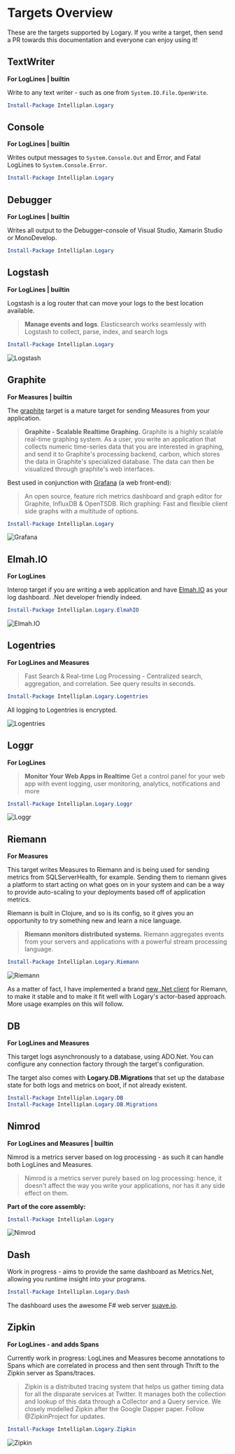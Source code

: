 # Targets Overview

These are the targets supported by Logary. If you write a target, then send a PR
towards this documentation and everyone can enjoy using it!

## TextWriter

**For LogLines | builtin**

Write to any text writer - such as one from `System.IO.File.OpenWrite`.

``` powershell
Install-Package Intelliplan.Logary 
```

## Console

**For LogLines | builtin**

Writes output messages to `System.Console.Out` and Error, and Fatal LogLines
to `System.Console.Error`.

``` powershell
Install-Package Intelliplan.Logary 
```

## Debugger

**For LogLines | builtin**

Writes all output to the Debugger-console of Visual Studio, Xamarin Studio or
MonoDevelop.

``` powershell
Install-Package Intelliplan.Logary 
```

## Logstash

**For LogLines | builtin**

Logstash is
a log router that can move your logs to the best location available.

> **Manage events and logs**. Elasticsearch works seamlessly with Logstash to
> collect, parse, index, and search logs

``` powershell
Install-Package Intelliplan.Logary 
```

![Logstash](https://raw.githubusercontent.com/logary/logary-assets/master/targets/logstash.png)

## Graphite

**For Measures | builtin**

The [graphite](http://graphite.wikidot.com/faq) target is a mature target for
sending Measures from your application.

> **Graphite - Scalable Realtime Graphing.**  Graphite is a highly scalable
> real-time graphing system. As a user, you write an application that collects
> numeric time-series data that you are interested in graphing, and send it to
> Graphite's processing backend, carbon, which stores the data in Graphite's
> specialized database. The data can then be visualized through graphite's web
> interfaces.

Best used in conjunction with [Grafana](http://grafana.org/) (a web front-end):

> An open source, feature rich metrics dashboard and graph editor for Graphite,
> InfluxDB & OpenTSDB. Rich graphing: Fast and flexible client side graphs with
> a multitude of options.

``` powershell
Install-Package Intelliplan.Logary 
```

![Grafana](https://raw.githubusercontent.com/logary/logary-assets/master/targets/grafana.png)

## Elmah.IO

**For LogLines**

Interop target if you are writing a web application and have
[Elmah.IO](https://elmah.io/) as your log dashboard. <span title="Unless you're
scared of the big, big world out there, consider using something that many other
sorts of developers than .Net developers use, such as one of the other
targets">.Net developer friendly indeed</span>.

``` powershell
Install-Package Intelliplan.Logary.ElmahIO 
```

![Elmah.IO](https://raw.githubusercontent.com/logary/logary-assets/master/targets/elmahio.png)

## Logentries

**For LogLines and Measures**

> Fast Search & Real-time Log Processing - Centralized search, aggregation, and
> correlation. See query results in seconds.

``` powershell
Install-Package Intelliplan.Logary.Logentries 
```

All logging to Logentries is encrypted.

![Logentries](https://raw.githubusercontent.com/logary/logary-assets/master/targets/logentries.png)

## Loggr

**For LogLines**

> **Monitor Your Web Apps in Realtime**
> Get a control panel for your web app with event logging, user monitoring,
> analytics, notifications and more

``` powershell
Install-Package Intelliplan.Logary.Loggr 
```

![Loggr](https://raw.githubusercontent.com/logary/logary-assets/master/targets/loggr.png)

## Riemann

**For Measures**

This target writes Measures to Riemann and is being used for sending metrics
from SQLServerHealth, for example. Sending them to riemann gives a platform to
start acting on what goes on in your system and can be a way to provide
auto-scaling to your deployments based off of application metrics.

Riemann is built in Clojure, and so is its config, so it gives you an
opportunity to try something new and learn a nice language.

> **Riemann monitors distributed systems.** Riemann aggregates events from your
> servers and applications with a powerful stream processing language.

``` powershell
Install-Package Intelliplan.Logary.Riemann 
```

![Riemann](https://raw.githubusercontent.com/logary/logary-assets/master/targets/riemann.png)

As a matter of fact, I have implemented a brand [new .Net
client](https://github.com/logary/logary/blob/feature/protobuf-riemann/src/Logary.Riemann/Client.fs#L56)
for Riemann, to make it stable and to make it fit well with Logary's
actor-based approach. More usage examples on this will follow.

## DB

**For LogLines and Measures**

This target logs asynchronously to a database, using ADO.Net. You can configure
any connection factory through the target's configuration.

The target also comes with **Logary.DB.Migrations** that set up the database
state for both logs and metrics on boot, if not already existent.

``` powershell
Install-Package Intelliplan.Logary.DB 
Install-Package Intelliplan.Logary.DB.Migrations 
```

## Nimrod

**For LogLines and Measures | builtin**

Nimrod is a metrics server based on log processing - as such it can handle both
LogLines and Measures.

> Nimrod is a metrics server purely based on log processing: hence, it doesn't
> affect the way you write your applications, nor has it any side effect on them.

**Part of the core assembly:**

``` powershell
Install-Package Intelliplan.Logary 
```

![Nimrod](https://raw.githubusercontent.com/logary/logary-assets/master/targets/nimrod.png)

## Dash

Work in progress - aims to provide the same dashboard as Metrics.Net, allowing
you runtime insight into your programs.

``` powershell
Install-Package Intelliplan.Logary.Dash 
```

The dashboard uses the awesome F# web server [suave.io](http://suave.io/).

## Zipkin

**For LogLines - and adds Spans**

Currently work in progress: LogLines and Measures become annotations to Spans
which are correlated in process and then sent through Thrift to the Zipkin
server as Spans/traces.

> Zipkin is a distributed tracing system that helps us gather timing data for
> all the disparate services at Twitter. It manages both the collection and
> lookup of this data through a Collector and a Query service. We closely
> modelled Zipkin after the Google Dapper paper. Follow @ZipkinProject for
> updates.

``` powershell
Install-Package Intelliplan.Logary.Zipkin 
```

![Zipkin](https://raw.githubusercontent.com/logary/logary-assets/master/targets/zipkin.png)

